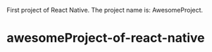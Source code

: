 First project of React Native. The project name is: AwesomeProject.

# awesomeProject-of-react-native
